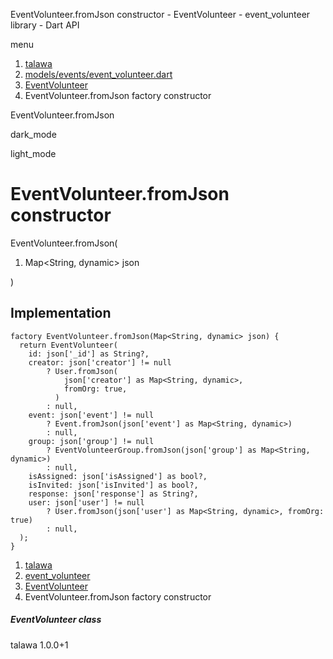 




EventVolunteer.fromJson constructor - EventVolunteer - event\_volunteer library - Dart API







menu

1. [talawa](../../index.html)
2. [models/events/event\_volunteer.dart](../../models_events_event_volunteer/models_events_event_volunteer-library.html)
3. [EventVolunteer](../../models_events_event_volunteer/EventVolunteer-class.html)
4. EventVolunteer.fromJson factory constructor

EventVolunteer.fromJson


dark\_mode

light\_mode




# EventVolunteer.fromJson constructor


EventVolunteer.fromJson(

1. Map<String, dynamic> json

)

## Implementation

```
factory EventVolunteer.fromJson(Map<String, dynamic> json) {
  return EventVolunteer(
    id: json['_id'] as String?,
    creator: json['creator'] != null
        ? User.fromJson(
            json['creator'] as Map<String, dynamic>,
            fromOrg: true,
          )
        : null,
    event: json['event'] != null
        ? Event.fromJson(json['event'] as Map<String, dynamic>)
        : null,
    group: json['group'] != null
        ? EventVolunteerGroup.fromJson(json['group'] as Map<String, dynamic>)
        : null,
    isAssigned: json['isAssigned'] as bool?,
    isInvited: json['isInvited'] as bool?,
    response: json['response'] as String?,
    user: json['user'] != null
        ? User.fromJson(json['user'] as Map<String, dynamic>, fromOrg: true)
        : null,
  );
}
```

 


1. [talawa](../../index.html)
2. [event\_volunteer](../../models_events_event_volunteer/models_events_event_volunteer-library.html)
3. [EventVolunteer](../../models_events_event_volunteer/EventVolunteer-class.html)
4. EventVolunteer.fromJson factory constructor

##### EventVolunteer class





talawa
1.0.0+1






